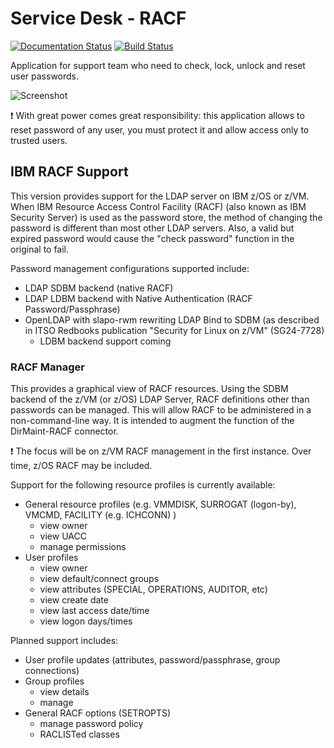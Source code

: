 # Service Desk - RACF

[![Documentation Status](https://readthedocs.org/projects/service-desk-racf/badge/?version=latest)](https://service-desk-racf.readthedocs.io/en/latest/?badge=latest)
[![Build Status](https://travis-ci.org/viccross/service-desk-racf.svg?branch=master)](https://travis-ci.org/viccross/service-desk-racf)

Application for support team who need to check, lock, unlock and reset user passwords.

![Screenshot](ltb_sd_screenshot.jpg)

:exclamation: With great power comes great responsibility: this application allows to reset password of any user, you must protect it and allow access only to trusted users.

## IBM RACF Support
This version provides support for the LDAP server on IBM z/OS or z/VM.  When IBM Resource Access Control Facility (RACF) (also known as IBM Security Server) is used as the password store, the method of changing the password is different than most other LDAP servers.  Also, a valid but expired password would cause the "check password" function in the original to fail.

Password management configurations supported include:
- LDAP SDBM backend (native RACF)
- LDAP LDBM backend with Native Authentication (RACF Password/Passphrase)
- OpenLDAP with slapo-rwm rewriting LDAP Bind to SDBM (as described in ITSO Redbooks publication "Security for Linux on z/VM" (SG24-7728)
  - LDBM backend support coming

### RACF Manager
This provides a graphical view of RACF resources.  Using the SDBM backend of the z/VM (or z/OS) LDAP Server, RACF definitions other than passwords can be managed.  This will allow RACF to be administered in a non-command-line way.  It is intended to augment the function of the DirMaint-RACF connector.

:exclamation: The focus will be on z/VM RACF management in the first instance.  Over time, z/OS RACF may be included.

Support for the following resource profiles is currently available:
- General resource profiles (e.g. VMMDISK, SURROGAT (logon-by), VMCMD, FACILITY (e.g. ICHCONN) )
  - view owner
  - view UACC
  - manage permissions
- User profiles
  - view owner
  - view default/connect groups
  - view attributes (SPECIAL, OPERATIONS, AUDITOR, etc)
  - view create date
  - view last access date/time
  - view logon days/times

Planned support includes:
- User profile updates (attributes, password/passphrase, group connections) 
- Group profiles
  - view details
  - manage
- General RACF options (SETROPTS)
  - manage password policy
  - RACLISTed classes
